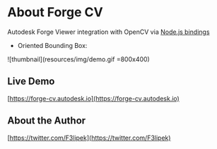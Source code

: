# About Forge CV

Autodesk Forge Viewer integration with OpenCV via [Node.js bindings](https://github.com/peterbraden/node-opencv)

  * Oriented Bounding Box:

![thumbnail](resources/img/demo.gif =800x400)

## Live Demo

[https://forge-cv.autodesk.io](https://forge-cv.autodesk.io)

## About the Author

[https://twitter.com/F3lipek](https://twitter.com/F3lipek)
